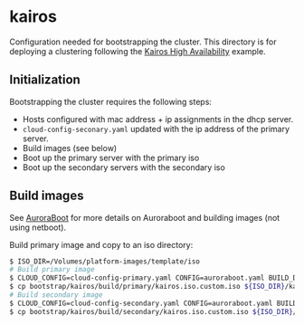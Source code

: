 # kairos

Configuration needed for bootstrapping the cluster. This directory is for
deploying a clustering following the [Kairos High Availability](https://kairos.io/docs/examples/ha/)
example.

## Initialization

Bootstrapping the cluster requires the following steps:

- Hosts configured with mac address + ip assignments in the dhcp server.
- `cloud-config-seconary.yaml` updated with the ip address of the primary server.
- Build images (see below)
- Boot up the primary server with the primary iso
- Boot up the secondary servers with the secondary iso


## Build images

See [AuroraBoot](https://kairos.io/docs/reference/auroraboot/) for more details on Auroraboot and building images (not using netboot).

Build primary image and copy to an iso directory:
```bash
$ ISO_DIR=/Volumes/platform-images/template/iso
# Build primary image
$ CLOUD_CONFIG=cloud-config-primary.yaml CONFIG=auroraboot.yaml BUILD_DIR=build/primary bootstrap/kairos/build-image.sh
$ cp bootstrap/kairos/build/primary/kairos.iso.custom.iso ${ISO_DIR}/kairos-primary.iso
# Build secondary image
$ CLOUD_CONFIG=cloud-config-secondary.yaml CONFIG=auroraboot.yaml BUILD_DIR=build/secondary  bootstrap/kairos/build-image.sh
$ cp bootstrap/kairos/build/secondary/kairos.iso.custom.iso ${ISO_DIR}/kairos-secondary.iso
```
